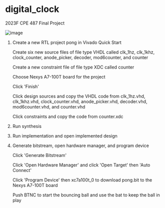 # digital_clock
2023F CPE 487 Final Project

![image](https://github.com/joyson0914/digital_clock/assets/98338109/7173f01f-6825-46a1-9d41-fa810fb4c75c)


1. Create a new RTL project pong in Vivado Quick Start

    Create six new source files of file type VHDL called clk_1hz, clk_1khz, clock_counter, anode_picker, 
    decoder, mod6counter, and counter

    Create a new constraint file of file type XDC called counter

    Choose Nexys A7-100T board for the project

    Click 'Finish'

    Click design sources and copy the VHDL code from clk_1hz.vhd, clk_1khz.vhd, clock_counter.vhd, anode_picker.vhd, 
    decoder.vhd, mod6counter.vhd, and counter.vhd

    Click constraints and copy the code from counter.xdc 

2. Run synthesis
3. Run implementation and open implemented design
4. Generate bitstream, open hardware manager, and program device

    Click 'Generate Bitstream'

    Click 'Open Hardware Manager' and click 'Open Target' then 'Auto Connect'

    Click 'Program Device' then xc7a100t_0 to download pong.bit to the Nexys A7-100T board

    Push BTNC to start the bouncing ball and use the bat to keep the ball in play



